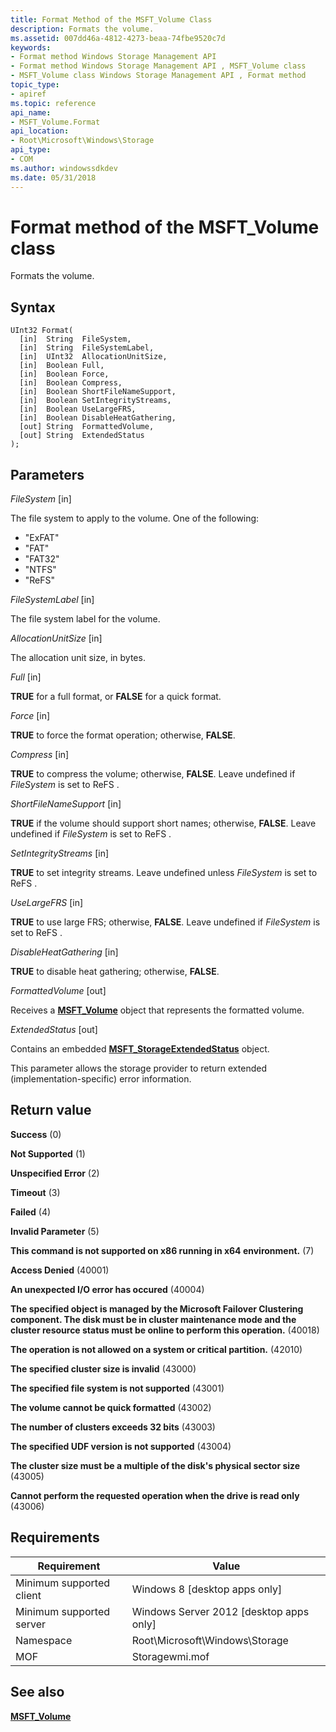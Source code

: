 ```yaml
---
title: Format Method of the MSFT_Volume Class
description: Formats the volume.
ms.assetid: 007dd46a-4812-4273-beaa-74fbe9520c7d
keywords:
- Format method Windows Storage Management API
- Format method Windows Storage Management API , MSFT_Volume class
- MSFT_Volume class Windows Storage Management API , Format method
topic_type:
- apiref
ms.topic: reference
api_name:
- MSFT_Volume.Format
api_location:
- Root\Microsoft\Windows\Storage
api_type:
- COM
ms.author: windowssdkdev
ms.date: 05/31/2018
---
```


# Format method of the MSFT\_Volume class

Formats the volume.

## Syntax


```mof
UInt32 Format(
  [in]  String  FileSystem,
  [in]  String  FileSystemLabel,
  [in]  UInt32  AllocationUnitSize,
  [in]  Boolean Full,
  [in]  Boolean Force,
  [in]  Boolean Compress,
  [in]  Boolean ShortFileNameSupport,
  [in]  Boolean SetIntegrityStreams,
  [in]  Boolean UseLargeFRS,
  [in]  Boolean DisableHeatGathering,
  [out] String  FormattedVolume,
  [out] String  ExtendedStatus
);
```



## Parameters

 

*FileSystem* \[in\]
 

The file system to apply to the volume. One of the following:

-   "ExFAT"
-   "FAT"
-   "FAT32"
-   "NTFS"
-   "ReFS"

 

*FileSystemLabel* \[in\]
 

The file system label for the volume.

 

*AllocationUnitSize* \[in\]
 

The allocation unit size, in bytes.

 

*Full* \[in\]
 

**TRUE** for a full format, or **FALSE** for a quick format.

 

*Force* \[in\]
 

**TRUE** to force the format operation; otherwise, **FALSE**.

 

*Compress* \[in\]
 

**TRUE** to compress the volume; otherwise, **FALSE**. Leave undefined if *FileSystem* is set to  ReFS .

 

*ShortFileNameSupport* \[in\]
 

**TRUE** if the volume should support short names; otherwise, **FALSE**. Leave undefined if *FileSystem* is set to  ReFS .

 

*SetIntegrityStreams* \[in\]
 

**TRUE** to set integrity streams. Leave undefined unless *FileSystem* is set to  ReFS .

 

*UseLargeFRS* \[in\]
 

**TRUE** to use large FRS; otherwise, **FALSE**. Leave undefined if *FileSystem* is set to  ReFS .

 

*DisableHeatGathering* \[in\]
 

**TRUE** to disable heat gathering; otherwise, **FALSE**.

 

*FormattedVolume* \[out\]
 

Receives a [**MSFT\_Volume**](msft-volume.md) object that represents the formatted volume.

 

*ExtendedStatus* \[out\]
 

Contains an embedded [**MSFT\_StorageExtendedStatus**](msft-storageextendedstatus.md) object.

This parameter allows the storage provider to return extended (implementation-specific) error information.

 

## Return value

 

**Success** (0)
 

**Not Supported** (1)
 

**Unspecified Error** (2)
 

**Timeout** (3)
 

**Failed** (4)
 

**Invalid Parameter** (5)
 

**This command is not supported on x86 running in x64 environment.** (7)
 

**Access Denied** (40001)
 

**An unexpected I/O error has occured** (40004)
 

**The specified object is managed by the Microsoft Failover Clustering component. The disk must be in cluster maintenance mode and the cluster resource status must be online to perform this operation.** (40018)
 

**The operation is not allowed on a system or critical partition.** (42010)
 

**The specified cluster size is invalid** (43000)
 

**The specified file system is not supported** (43001)
 

**The volume cannot be quick formatted** (43002)
 

**The number of clusters exceeds 32 bits** (43003)
 

**The specified UDF version is not supported** (43004)
 

**The cluster size must be a multiple of the disk's physical sector size** (43005)
 

**Cannot perform the requested operation when the drive is read only** (43006)
 

## Requirements



| Requirement | Value |
|-------------------------------------|-------------------------------------------------------------------------------------------|
| Minimum supported client | Windows 8 \[desktop apps only\]                                                |
| Minimum supported server | Windows Server 2012 \[desktop apps only\]                                      |
| Namespace                | Root\\Microsoft\\Windows\\Storage                                              |
| MOF                      |  Storagewmi.mof  |



## See also

 

[**MSFT\_Volume**](msft-volume.md)
 

 

 





